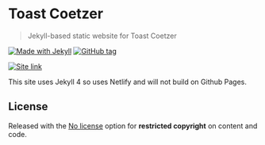 # Toast Coetzer
> Jekyll-based static website for Toast Coetzer

[![Made with Jekyll](https://img.shields.io/badge/jekyll-4.0.1-blue.svg)](https://jekyllrb.com)
[![GitHub tag](https://img.shields.io/github/tag/MichaelCurrin/jekyll-blog-demo.svg)](https://GitHub.com/MichaelCurrin/toast-coetzner/tags/)

[![Site link](https://img.shields.io/badge/GH_Pages-Site-green.svg?style=for-the-badge)](https://michaelcurrin.github.io/jekyll-blog-demo/)


This site uses Jekyll 4 so uses Netlify and will not build on Github Pages.


## License

Released with the [No license](https://choosealicense.com/no-permission/) option for **restricted copyright** on content and code.

